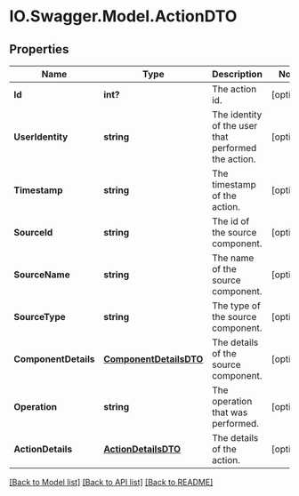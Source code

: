 # IO.Swagger.Model.ActionDTO
## Properties

Name | Type | Description | Notes
------------ | ------------- | ------------- | -------------
**Id** | **int?** | The action id. | [optional] 
**UserIdentity** | **string** | The identity of the user that performed the action. | [optional] 
**Timestamp** | **string** | The timestamp of the action. | [optional] 
**SourceId** | **string** | The id of the source component. | [optional] 
**SourceName** | **string** | The name of the source component. | [optional] 
**SourceType** | **string** | The type of the source component. | [optional] 
**ComponentDetails** | [**ComponentDetailsDTO**](ComponentDetailsDTO.md) | The details of the source component. | [optional] 
**Operation** | **string** | The operation that was performed. | [optional] 
**ActionDetails** | [**ActionDetailsDTO**](ActionDetailsDTO.md) | The details of the action. | [optional] 

[[Back to Model list]](../README.md#documentation-for-models) [[Back to API list]](../README.md#documentation-for-api-endpoints) [[Back to README]](../README.md)

